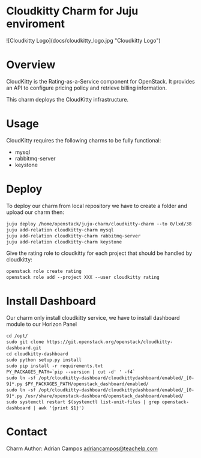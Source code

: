 Cloudkitty Charm for Juju enviroment
========
<div align=center" height="300px">
![Cloudkitty Logo](docs/cloudkitty_logo.jpg "Cloudkitty Logo")
</div>

Overview
========

CloudKitty is the Rating-as-a-Service component for OpenStack. It provides an
API to configure pricing policy and retrieve billing information.

This charm deploys the CloudKitty infrastructure.

Usage
=====

CloudKitty requires the following charms to be fully functional:

* mysql
* rabbitmq-server
* keystone

Deploy
=======

To deploy our charm from local repository we have to create a folder and upload our charm then:

    juju deploy /home/openstack/juju-charm/cloudkitty-charm --to 0/lxd/38
    juju add-relation cloudkitty-charm mysql
    juju add-relation cloudkitty-charm rabbitmq-server
    juju add-relation cloudkitty-charm keystone

Give the rating role to cloudkitty for each project that should be handled by cloudkitty:

    openstack role create rating
    openstack role add --project XXX --user cloudkitty rating



Install Dashboard
=======

Our charm only install cloudkitty service, we have to install dashboard module to our Horizon Panel

    cd /opt/
    sudo git clone https://git.openstack.org/openstack/cloudkitty-dashboard.git
    cd cloudkitty-dashboard
    sudo python setup.py install
    sudo pip install -r requirements.txt
    PY_PACKAGES_PATH=`pip --version | cut -d' ' -f4`
    sudo ln -sf /opt/cloudkitty-dashboard/cloudkittydashboard/enabled/_[0-9]*.py $PY_PACKAGES_PATH/openstack_dashboard/enabled/
    sudo ln -sf /opt/cloudkitty-dashboard/cloudkittydashboard/enabled/_[0-9]*.py /usr/share/openstack-dashboard/openstack_dashboard/enabled/
    sudo systemctl restart $(systemctl list-unit-files | grep openstack-dashboard | awk '{print $1}')



Contact
=======

Charm Author: Adrian Campos <adriancampos@teachelp.com>
